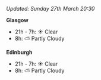 *Updated: Sunday 27th March 20:30*

**Glasgow**

* 21h - 7h: :sunny: Clear
* 8h: :partly_sunny: Partly Cloudy

**Edinburgh**

* 21h - 7h: :sunny: Clear
* 8h: :partly_sunny: Partly Cloudy
